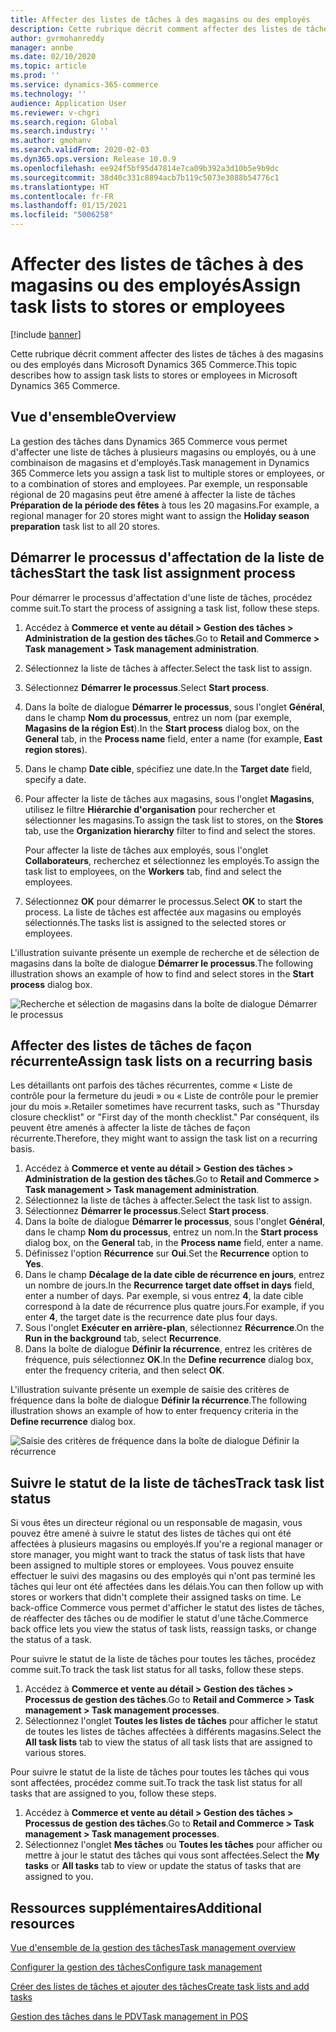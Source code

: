 ```yaml
---
title: Affecter des listes de tâches à des magasins ou des employés
description: Cette rubrique décrit comment affecter des listes de tâches à des magasins ou des employés dans Microsoft Dynamics 365 Commerce.
author: gvrmohanreddy
manager: annbe
ms.date: 02/10/2020
ms.topic: article
ms.prod: ''
ms.service: dynamics-365-commerce
ms.technology: ''
audience: Application User
ms.reviewer: v-chgri
ms.search.region: Global
ms.search.industry: ''
ms.author: gmohanv
ms.search.validFrom: 2020-02-03
ms.dyn365.ops.version: Release 10.0.9
ms.openlocfilehash: ee924f5bf95d47814e7ca09b392a3d10b5e9b9dc
ms.sourcegitcommit: 38d40c331c8894acb7b119c5073e3088b54776c1
ms.translationtype: HT
ms.contentlocale: fr-FR
ms.lasthandoff: 01/15/2021
ms.locfileid: "5006258"
---
```

# <a name="assign-task-lists-to-stores-or-employees"></a><span data-ttu-id="f36d6-103">Affecter des listes de tâches à des magasins ou des employés</span><span class="sxs-lookup"><span data-stu-id="f36d6-103">Assign task lists to stores or employees</span></span>

[!include [banner](includes/banner.md)]

<span data-ttu-id="f36d6-104">Cette rubrique décrit comment affecter des listes de tâches à des magasins ou des employés dans Microsoft Dynamics 365 Commerce.</span><span class="sxs-lookup"><span data-stu-id="f36d6-104">This topic describes how to assign task lists to stores or employees in Microsoft Dynamics 365 Commerce.</span></span>

## <a name="overview"></a><span data-ttu-id="f36d6-105">Vue d'ensemble</span><span class="sxs-lookup"><span data-stu-id="f36d6-105">Overview</span></span>

<span data-ttu-id="f36d6-106">La gestion des tâches dans Dynamics 365 Commerce vous permet d'affecter une liste de tâches à plusieurs magasins ou employés, ou à une combinaison de magasins et d'employés.</span><span class="sxs-lookup"><span data-stu-id="f36d6-106">Task management in Dynamics 365 Commerce lets you assign a task list to multiple stores or employees, or to a combination of stores and employees.</span></span> <span data-ttu-id="f36d6-107">Par exemple, un responsable régional de 20 magasins peut être amené à affecter la liste de tâches **Préparation de la période des fêtes** à tous les 20 magasins.</span><span class="sxs-lookup"><span data-stu-id="f36d6-107">For example, a regional manager for 20 stores might want to assign the **Holiday season preparation** task list to all 20 stores.</span></span>

## <a name="start-the-task-list-assignment-process"></a><span data-ttu-id="f36d6-108">Démarrer le processus d'affectation de la liste de tâches</span><span class="sxs-lookup"><span data-stu-id="f36d6-108">Start the task list assignment process</span></span>

<span data-ttu-id="f36d6-109">Pour démarrer le processus d'affectation d'une liste de tâches, procédez comme suit.</span><span class="sxs-lookup"><span data-stu-id="f36d6-109">To start the process of assigning a task list, follow these steps.</span></span>

1. <span data-ttu-id="f36d6-110">Accédez à **Commerce et vente au détail \> Gestion des tâches \> Administration de la gestion des tâches**.</span><span class="sxs-lookup"><span data-stu-id="f36d6-110">Go to **Retail and Commerce \> Task management \> Task management administration**.</span></span>
1. <span data-ttu-id="f36d6-111">Sélectionnez la liste de tâches à affecter.</span><span class="sxs-lookup"><span data-stu-id="f36d6-111">Select the task list to assign.</span></span>
1. <span data-ttu-id="f36d6-112">Sélectionnez **Démarrer le processus**.</span><span class="sxs-lookup"><span data-stu-id="f36d6-112">Select **Start process**.</span></span>
1. <span data-ttu-id="f36d6-113">Dans la boîte de dialogue **Démarrer le processus**, sous l'onglet **Général**, dans le champ **Nom du processus**, entrez un nom (par exemple, **Magasins de la région Est**).</span><span class="sxs-lookup"><span data-stu-id="f36d6-113">In the **Start process** dialog box, on the **General** tab, in the **Process name** field, enter a name (for example, **East region stores**).</span></span>
1. <span data-ttu-id="f36d6-114">Dans le champ **Date cible**, spécifiez une date.</span><span class="sxs-lookup"><span data-stu-id="f36d6-114">In the **Target date** field, specify a date.</span></span>
1. <span data-ttu-id="f36d6-115">Pour affecter la liste de tâches aux magasins, sous l'onglet **Magasins**, utilisez le filtre **Hiérarchie d'organisation** pour rechercher et sélectionner les magasins.</span><span class="sxs-lookup"><span data-stu-id="f36d6-115">To assign the task list to stores, on the **Stores** tab, use the **Organization hierarchy** filter to find and select the stores.</span></span>

    <span data-ttu-id="f36d6-116">Pour affecter la liste de tâches aux employés, sous l'onglet **Collaborateurs**, recherchez et sélectionnez les employés.</span><span class="sxs-lookup"><span data-stu-id="f36d6-116">To assign the task list to employees, on the **Workers** tab, find and select the employees.</span></span>

1. <span data-ttu-id="f36d6-117">Sélectionnez **OK** pour démarrer le processus.</span><span class="sxs-lookup"><span data-stu-id="f36d6-117">Select **OK** to start the process.</span></span> <span data-ttu-id="f36d6-118">La liste de tâches est affectée aux magasins ou employés sélectionnés.</span><span class="sxs-lookup"><span data-stu-id="f36d6-118">The tasks list is assigned to the selected stores or employees.</span></span>

<span data-ttu-id="f36d6-119">L'illustration suivante présente un exemple de recherche et de sélection de magasins dans la boîte de dialogue **Démarrer le processus**.</span><span class="sxs-lookup"><span data-stu-id="f36d6-119">The following illustration shows an example of how to find and select stores in the **Start process** dialog box.</span></span>

![Recherche et sélection de magasins dans la boîte de dialogue Démarrer le processus](media/HQ-Assign-Tasks-Lists.png)

## <a name="assign-task-lists-on-a-recurring-basis"></a><span data-ttu-id="f36d6-121">Affecter des listes de tâches de façon récurrente</span><span class="sxs-lookup"><span data-stu-id="f36d6-121">Assign task lists on a recurring basis</span></span>

<span data-ttu-id="f36d6-122">Les détaillants ont parfois des tâches récurrentes, comme « Liste de contrôle pour la fermeture du jeudi » ou « Liste de contrôle pour le premier jour du mois ».</span><span class="sxs-lookup"><span data-stu-id="f36d6-122">Retailer sometimes have recurrent tasks, such as "Thursday closure checklist" or "First day of the month checklist."</span></span> <span data-ttu-id="f36d6-123">Par conséquent, ils peuvent être amenés à affecter la liste de tâches de façon récurrente.</span><span class="sxs-lookup"><span data-stu-id="f36d6-123">Therefore, they might want to assign the task list on a recurring basis.</span></span>

1. <span data-ttu-id="f36d6-124">Accédez à **Commerce et vente au détail \> Gestion des tâches \> Administration de la gestion des tâches**.</span><span class="sxs-lookup"><span data-stu-id="f36d6-124">Go to **Retail and Commerce \> Task management \> Task management administration**.</span></span>
1. <span data-ttu-id="f36d6-125">Sélectionnez la liste de tâches à affecter.</span><span class="sxs-lookup"><span data-stu-id="f36d6-125">Select the task list to assign.</span></span>
1. <span data-ttu-id="f36d6-126">Sélectionnez **Démarrer le processus**.</span><span class="sxs-lookup"><span data-stu-id="f36d6-126">Select **Start process**.</span></span>
1. <span data-ttu-id="f36d6-127">Dans la boîte de dialogue **Démarrer le processus**, sous l'onglet **Général**, dans le champ **Nom du processus**, entrez un nom.</span><span class="sxs-lookup"><span data-stu-id="f36d6-127">In the **Start process** dialog box, on the **General** tab, in the **Process name** field, enter a name.</span></span>
1. <span data-ttu-id="f36d6-128">Définissez l'option **Récurrence** sur **Oui**.</span><span class="sxs-lookup"><span data-stu-id="f36d6-128">Set the **Recurrence** option to **Yes**.</span></span>
1. <span data-ttu-id="f36d6-129">Dans le champ **Décalage de la date cible de récurrence en jours**, entrez un nombre de jours.</span><span class="sxs-lookup"><span data-stu-id="f36d6-129">In the **Recurrence target date offset in days** field, enter a number of days.</span></span> <span data-ttu-id="f36d6-130">Par exemple, si vous entrez **4**, la date cible correspond à la date de récurrence plus quatre jours.</span><span class="sxs-lookup"><span data-stu-id="f36d6-130">For example, if you enter **4**, the target date is the recurrence date plus four days.</span></span>
1. <span data-ttu-id="f36d6-131">Sous l'onglet **Exécuter en arrière-plan**, sélectionnez **Récurrence**.</span><span class="sxs-lookup"><span data-stu-id="f36d6-131">On the **Run in the background** tab, select **Recurrence**.</span></span>
1. <span data-ttu-id="f36d6-132">Dans la boîte de dialogue **Définir la récurrence**, entrez les critères de fréquence, puis sélectionnez **OK**.</span><span class="sxs-lookup"><span data-stu-id="f36d6-132">In the **Define recurrence** dialog box, enter the frequency criteria, and then select **OK**.</span></span>

<span data-ttu-id="f36d6-133">L'illustration suivante présente un exemple de saisie des critères de fréquence dans la boîte de dialogue **Définir la récurrence**.</span><span class="sxs-lookup"><span data-stu-id="f36d6-133">The following illustration shows an example of how to enter frequency criteria in the **Define recurrence** dialog box.</span></span>

![Saisie des critères de fréquence dans la boîte de dialogue Définir la récurrence](media/HQ-Assign-Tasks-Lists-Recurrently.png)

## <a name="track-task-list-status"></a><span data-ttu-id="f36d6-135">Suivre le statut de la liste de tâches</span><span class="sxs-lookup"><span data-stu-id="f36d6-135">Track task list status</span></span>

<span data-ttu-id="f36d6-136">Si vous êtes un directeur régional ou un responsable de magasin, vous pouvez être amené à suivre le statut des listes de tâches qui ont été affectées à plusieurs magasins ou employés.</span><span class="sxs-lookup"><span data-stu-id="f36d6-136">If you're a regional manager or store manager, you might want to track the status of task lists that have been assigned to multiple stores or employees.</span></span> <span data-ttu-id="f36d6-137">Vous pouvez ensuite effectuer le suivi des magasins ou des employés qui n'ont pas terminé les tâches qui leur ont été affectées dans les délais.</span><span class="sxs-lookup"><span data-stu-id="f36d6-137">You can then follow up with stores or workers that didn't complete their assigned tasks on time.</span></span> <span data-ttu-id="f36d6-138">Le back-office Commerce vous permet d'afficher le statut des listes de tâches, de réaffecter des tâches ou de modifier le statut d'une tâche.</span><span class="sxs-lookup"><span data-stu-id="f36d6-138">Commerce back office lets you view the status of task lists, reassign tasks, or change the status of a task.</span></span>

<span data-ttu-id="f36d6-139">Pour suivre le statut de la liste de tâches pour toutes les tâches, procédez comme suit.</span><span class="sxs-lookup"><span data-stu-id="f36d6-139">To track the task list status for all tasks, follow these steps.</span></span>

1. <span data-ttu-id="f36d6-140">Accédez à **Commerce et vente au détail \> Gestion des tâches \> Processus de gestion des tâches**.</span><span class="sxs-lookup"><span data-stu-id="f36d6-140">Go to **Retail and Commerce \> Task management \> Task management processes**.</span></span>
1. <span data-ttu-id="f36d6-141">Sélectionnez l'onglet **Toutes les listes de tâches** pour afficher le statut de toutes les listes de tâches affectées à différents magasins.</span><span class="sxs-lookup"><span data-stu-id="f36d6-141">Select the **All task lists** tab to view the status of all task lists that are assigned to various stores.</span></span>

<span data-ttu-id="f36d6-142">Pour suivre le statut de la liste de tâches pour toutes les tâches qui vous sont affectées, procédez comme suit.</span><span class="sxs-lookup"><span data-stu-id="f36d6-142">To track the task list status for all tasks that are assigned to you, follow these steps.</span></span>

1. <span data-ttu-id="f36d6-143">Accédez à **Commerce et vente au détail \> Gestion des tâches \> Processus de gestion des tâches**.</span><span class="sxs-lookup"><span data-stu-id="f36d6-143">Go to **Retail and Commerce \> Task management \> Task management processes**.</span></span>
1. <span data-ttu-id="f36d6-144">Sélectionnez l'onglet **Mes tâches** ou **Toutes les tâches** pour afficher ou mettre à jour le statut des tâches qui vous sont affectées.</span><span class="sxs-lookup"><span data-stu-id="f36d6-144">Select the **My tasks** or **All tasks** tab to view or update the status of tasks that are assigned to you.</span></span>

## <a name="additional-resources"></a><span data-ttu-id="f36d6-145">Ressources supplémentaires</span><span class="sxs-lookup"><span data-stu-id="f36d6-145">Additional resources</span></span>

[<span data-ttu-id="f36d6-146">Vue d'ensemble de la gestion des tâches</span><span class="sxs-lookup"><span data-stu-id="f36d6-146">Task management overview</span></span>](task-mgmt-overview.md)

[<span data-ttu-id="f36d6-147">Configurer la gestion des tâches</span><span class="sxs-lookup"><span data-stu-id="f36d6-147">Configure task management</span></span>](task-mgmt-configure.md)

[<span data-ttu-id="f36d6-148">Créer des listes de tâches et ajouter des tâches</span><span class="sxs-lookup"><span data-stu-id="f36d6-148">Create task lists and add tasks</span></span>](task-mgmt-create-lists.md)

[<span data-ttu-id="f36d6-149">Gestion des tâches dans le PDV</span><span class="sxs-lookup"><span data-stu-id="f36d6-149">Task management in POS</span></span>](task-mgmt-POS.md)
